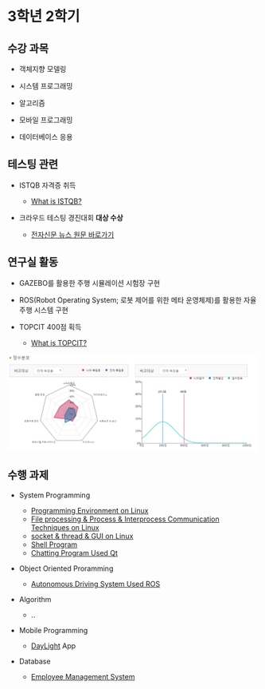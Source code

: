 # 3학년 2학기

## 수강 과목
- 객체지향 모델링

- 시스템 프로그래밍

- 알고리즘

- 모바일 프로그래밍

- 데이터베이스 응용

## 테스팅 관련
- ISTQB 자격증 취득

  - [What is ISTQB?](https://www.sten.or.kr/bbs/board.php?bo_table=sten_ist)
  
- 크라우드 테스팅 경진대회 **대상 수상**

  - [전자신문 뉴스 원문 바로가기](http://etnews.com/20191115000335)

## 연구실 활동

- GAZEBO를 활용한 주행 시뮬레이션 시험장 구현

- ROS(Robot Operating System; 로봇 제어를 위한 메타 운영체제)를 활용한 자율 주행 시스템 구현

- TOPCIT 400점 획득

  - [What is TOPCIT?](https://www.topcit.or.kr)
  
![TOPCIT](./TOPCIT.PNG)


## 수행 과제
- System Programming
  - [Programming Environment on Linux](https://github.com/yongjjang/Lab2)
  - [File processing & Process & Interprocess Communication Techniques on Linux](https://github.com/yongjjang/Lab3)
  - [socket & thread & GUI on Linux](https://github.com/yongjjang/Lab4)
  - [Shell Program](https://github.com/yongjjang/Shell-Program)
  - [Chatting Program Used Qt](https://github.com/yongjjang/Chatting-Program)

- Object Oriented Proramming
  - [Autonomous Driving System Used ROS](https://github.com/yongjjang/Autonomous-Driving-Car)
- Algorithm
  - ..
- Mobile Programming
  - [DayLight](https://github.com/InhwanJeong/DayLight) App
- Database
  - [Employee Management System](https://github.com/yongjjang/Service-Center-System)
